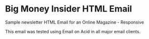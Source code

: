 # Big Money Insider HTML Email
Sample newsletter HTML Email for an Online Magazine - Responsive


This email was tested using Email on Acid in all major email clients.

